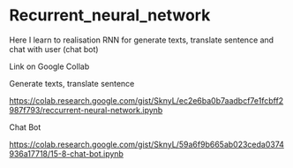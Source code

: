 # Recurrent_neural_network
Here I learn to realisation RNN for generate texts, translate sentence and chat with user (chat bot)

Link on Google Collab

Generate texts, translate sentence

https://colab.research.google.com/gist/SknyL/ec2e6ba0b7aadbcf7e1fcbff2987f793/reccurrent-neural-network.ipynb

Chat Bot

https://colab.research.google.com/gist/SknyL/59a6f9b665ab023ceda0374936a17718/15-8-chat-bot.ipynb
